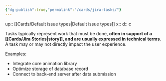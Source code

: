 ```yaml
---
{"dg-publish":true,"permalink":"/cards/jira-tasks/"}
---
```


up:: [[Cards/Default issue types\|Default issue types]] 
x:: 
d:: c

Tasks typically represent work that must be done, **often in support of a [[Cards/Jira Stories\|story]], and are usually expressed in technical terms**. A task may or may not directly impact the user experience.

Examples:

-   Integrate core animation library
-   Optimize storage of database record
-   Connect to back-end server after data submission